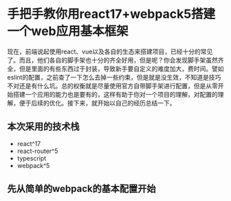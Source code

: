 # 手把手教你用react17+webpack5搭建一个web应用基本框架

现在，前端说起使用react、vue以及各自的生态来搭建项目，已经十分的常见了。而且，他们各自的脚手架也十分的齐全好用，但是呢？你会发现脚手架虽然齐全，但是里面的有些东西过于封装，导致新手要自定义的难度加大，费时间。譬如eslint的配置，之前查了一下怎么去掉一些约束，但是就是没生效，不知道是技巧不对还是有什么坑。总的权衡就是尽量使用官方自带脚手架进行配置，但是从零开始搭建一个应用的能力也是要有的，这样有助于你对一个项目的理解，对配置的理解，便于后续的优化。接下来，就开始以自己的经历总结一下。

## 本次采用的技术栈
- react^17
- react-router^5
- typescript
- webpack^5

## 先从简单的webpack的基本配置开始


